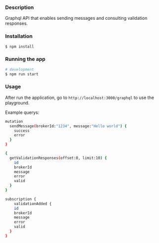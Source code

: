 ### Description

Graphql API that enables sending messages and consulting validation responses.

### Installation

```bash
$ npm install
```

### Running the app

```bash
# development
$ npm run start
```
### Usage

After run the application, go to `http://localhost:3000/graphql` to use the playground.

Example querys:

```bash
mutation 
  sendMessage(brokerId:"1234", message:"Hello world") {
    success
    error
  }
}
```

```bash
{ 
  getValidationResponses(offset:0, limit:10) {
    id
    brokerId
    message
    error
    valid
  }
}
```

```bash
subscription {
	validationAdded {
  	id
    brokerId
    message
    error
    valid
  }
}
```